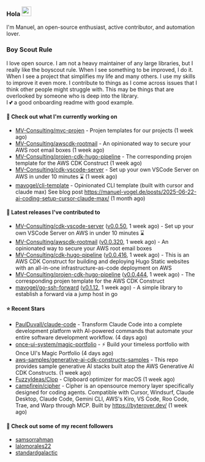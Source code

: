 ### Hola <img src="https://media.giphy.com/media/hvRJCLFzcasrR4ia7z/giphy.gif" width="25px">

I'm Manuel, an open-source enthusiast, active contributor, and automation lover.

### Boy Scout Rule

I love open source. I am not a heavy maintainer of any large libraries, but I really like the boyscout rule. 
When I see something to be improved, I do it. When I see a project
that simplifies my life and many others. I use my skills to improve it even more.
I contribute to things as I come across issues that I think other people might struggle with. 
This may be things that are overlooked by someone who is deep into the library.  
I 💕 a good onboarding readme with good example.



#### 👷 Check out what I'm currently working on

- [MV-Consulting/mvc-projen](https://github.com/MV-Consulting/mvc-projen) - Projen templates for our projects (1 week ago)
- [MV-Consulting/awscdk-rootmail](https://github.com/MV-Consulting/awscdk-rootmail) - An opinionated way to secure your AWS root email boxes (1 week ago)
- [MV-Consulting/projen-cdk-hugo-pipeline](https://github.com/MV-Consulting/projen-cdk-hugo-pipeline) - The corresponding projen template for the AWS CDK Construct (1 week ago)
- [MV-Consulting/cdk-vscode-server](https://github.com/MV-Consulting/cdk-vscode-server) - Set up your own VSCode Server on AWS in under 10 minutes ⌛️ (1 week ago)
- [mavogel/cli-template](https://github.com/mavogel/cli-template) - Opinionated CLI template (built with cursor and claude max) See blog post https://manuel-vogel.de/posts/2025-06-22-ai-coding-setup-cursor-claude-max/ (1 month ago)

#### 🔭 Latest releases I've contributed to

- [MV-Consulting/cdk-vscode-server](https://github.com/MV-Consulting/cdk-vscode-server) ([v0.0.50](https://github.com/MV-Consulting/cdk-vscode-server/releases/tag/v0.0.50), 1 week ago) - Set up your own VSCode Server on AWS in under 10 minutes ⌛️
- [MV-Consulting/awscdk-rootmail](https://github.com/MV-Consulting/awscdk-rootmail) ([v0.0.320](https://github.com/MV-Consulting/awscdk-rootmail/releases/tag/v0.0.320), 1 week ago) - An opinionated way to secure your AWS root email boxes
- [MV-Consulting/cdk-hugo-pipeline](https://github.com/MV-Consulting/cdk-hugo-pipeline) ([v0.0.416](https://github.com/MV-Consulting/cdk-hugo-pipeline/releases/tag/v0.0.416), 1 week ago) - This is an AWS CDK Construct for building and deploying Hugo Static websites with an all-in-one infrastructure-as-code deployment on AWS
- [MV-Consulting/projen-cdk-hugo-pipeline](https://github.com/MV-Consulting/projen-cdk-hugo-pipeline) ([v0.0.444](https://github.com/MV-Consulting/projen-cdk-hugo-pipeline/releases/tag/v0.0.444), 1 week ago) - The corresponding projen template for the AWS CDK Construct
- [mavogel/go-ssh-forward](https://github.com/mavogel/go-ssh-forward) ([v0.1.12](https://github.com/mavogel/go-ssh-forward/releases/tag/v0.1.12), 1 week ago) - A simple library to establish a forward via a jump host in go

#### ⭐ Recent Stars

- [PaulDuvall/claude-code](https://github.com/PaulDuvall/claude-code) - Transform Claude Code into a complete development platform with AI-powered commands that automate your entire software development workflow. (4 days ago)
- [once-ui-system/magic-portfolio](https://github.com/once-ui-system/magic-portfolio) - ⚡ Build your timeless portfolio with Once UI&#39;s Magic Portfolio (4 days ago)
- [aws-samples/generative-ai-cdk-constructs-samples](https://github.com/aws-samples/generative-ai-cdk-constructs-samples) - This repo provides sample generative AI stacks built atop the AWS Generative AI CDK Constructs. (1 week ago)
- [FuzzyIdeas/Clop](https://github.com/FuzzyIdeas/Clop) - Clipboard optimizer for macOS (1 week ago)
- [campfirein/cipher](https://github.com/campfirein/cipher) - Cipher is an opensource memory layer specifically designed for coding agents. Compatible with Cursor, Windsurf, Claude Desktop, Claude Code, Gemini CLI, AWS&#39;s Kiro, VS Code, Roo Code, Trae, and Warp through MCP. Built by https://byterover.dev/ (1 week ago)

#### 👯 Check out some of my recent followers

- [samsorrahman](https://github.com/samsorrahman)
- [lalomorales22](https://github.com/lalomorales22)
- [standardgalactic](https://github.com/standardgalactic)




